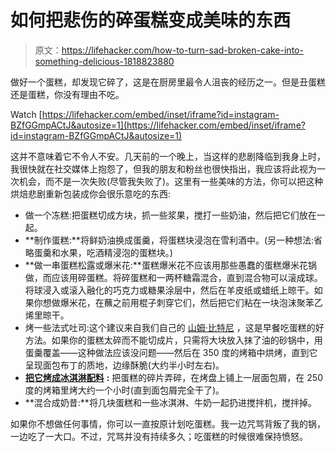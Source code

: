 # 如何把悲伤的碎蛋糕变成美味的东西

> 原文：<https://lifehacker.com/how-to-turn-sad-broken-cake-into-something-delicious-1818823880>

做好一个蛋糕，却发现它碎了，这是在厨房里最令人沮丧的经历之一。但是丑蛋糕还是蛋糕，你没有理由不吃。

Watch [https://lifehacker.com/embed/inset/iframe?id=instagram-BZfGGmpACtJ&autosize=1](https://lifehacker.com/embed/inset/iframe?id=instagram-BZfGGmpACtJ&autosize=1) 

这并不意味着它不令人不安。几天前的一个晚上，当这样的悲剧降临到我身上时，我很快就在社交媒体上抱怨了，但我的朋友和粉丝也很快指出，我应该将此视为一次机会，而不是一次失败(尽管我失败了)。这里有一些美味的方法，你可以把这种烘焙悲剧重新包装成你会很乐意吃的东西:

*   做一个冻糕:把蛋糕切成方块，抓一些浆果，搅打一些奶油，然后把它们放在一起。
*   **制作蛋糕:**将鲜奶油换成蛋羹，将蛋糕块浸泡在雪利酒中。(另一种想法:省略蛋羹和水果，吃酒精浸泡的蛋糕块。)
*   **做一串蛋糕松露或爆米花:**蛋糕爆米花不应该用那些愚蠢的蛋糕爆米花锅做，而应该用碎蛋糕。将碎蛋糕和一两杯糖霜混合，直到混合物可以滚成球。将球浸入或滚入融化的巧克力或糖果涂层中，然后在羊皮纸或蜡纸上晾干。如果你想做爆米花，在蘸之前用棍子刺穿它们，然后把它们粘在一块泡沫聚苯乙烯里晾干。
*   烤一些法式吐司:这个建议来自我们自己的 [山姆·比特尼](https://kinja.com/samb1th) ，这是早餐吃蛋糕的好方法。如果你的蛋糕太碎而不能切成片，只需将大块放入抹了油的砂锅中，用蛋羹覆盖——这种做法应该没问题——然后在 350 度的烤箱中烘烤，直到它呈现面包布丁的质地，边缘酥脆(大约半小时左右)。
*   [**把它烤成冰淇淋配料**](https://skillet.lifehacker.com/turn-any-leftover-cake-into-a-crunchy-ice-cream-topping-1787900683#_ga=2.55978283.1420464300.1505696546-949419976.1446553382) **:** 把蛋糕的碎片弄碎，在烤盘上铺上一层面包屑，在 250 度的烤箱里烤大约一个小时(直到面包屑完全干了)。
*   **混合成奶昔:**将几块蛋糕和一些冰淇淋、牛奶一起扔进搅拌机，搅拌掉。

如果你不想做任何事情，你可以一直按原计划吃蛋糕。我一边咒骂背叛了我的锅，一边吃了一大口。不过，咒骂并没有持续多久；吃蛋糕的时候很难保持愤怒。
